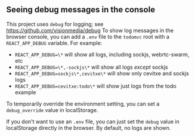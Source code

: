## Seeing debug messages in the console

This project uses `debug` for logging; see https://github.com/visionmedia/debug
To show log messages in the browser console, you can add a `.env` file to the
`todomvc` root with a `REACT_APP_DEBUG` variable. For example:

- `REACT_APP_DEBUG=\*` will show all logs, including sockjs, webrtc-swarm, etc
- `REACT_APP_DEBUG=\*,-sockjs\*` will show all logs _except_ sockjs
- `REACT_APP_DEBUG=sockjs\*,cevitxe\*` will show only cevitxe and sockjs logs
- `REACT_APP_DEBUG=cevitxe:todo\*` will show just logs from the todo example

To temporarily override the environment setting, you can set a `debug_override`
value in localStorage.

If you don't want to use an `.env` file, you can just set the `debug` value in localStorage
directly in the browser. By default, no logs are shown.
